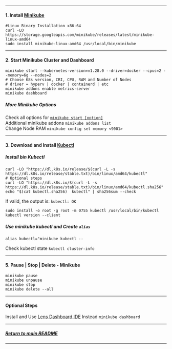 *********************************************************************
#### 1. Install [Minikube](https://minikube.sigs.k8s.io/docs/start/)
```shell
#Linux Binary Installation x86-64
curl -LO https://storage.googleapis.com/minikube/releases/latest/minikube-linux-amd64
sudo install minikube-linux-amd64 /usr/local/bin/minikube
```
*********************************************************************
#### 2. Start Minikube Cluster and Dashboard

```shell
minikube start --kubernetes-version=v1.28.0 --driver=docker --cpus=2 --memory=6g --nodes=2 
# Choose K8s version, CRI, CPU, RAM and Number of Nodes 
# driver = hyperv | docker | containerd | etc
minikube addons enable metrics-server
minikube dashboard
```
##### More Minikube Options
Check all options for [`minikube start [option]`](https://minikube.sigs.k8s.io/docs/commands/start/) \
Additional minikube addons `minikube addons list` \
Change Node RAM `minikube config set memory <9001>` 

*********************************************************************
#### 3. Download and Install [Kubectl](https://kubernetes.io/docs/tasks/tools/install-kubectl-linux/)
##### Install bin Kubectl
```shell
curl -LO "https://dl.k8s.io/release/$(curl -L -s https://dl.k8s.io/release/stable.txt)/bin/linux/amd64/kubectl"
# Optional steps
curl -LO "https://dl.k8s.io/$(curl -L -s https://dl.k8s.io/release/stable.txt)/bin/linux/amd64/kubectl.sha256"
echo "$(cat kubectl.sha256)  kubectl" | sha256sum --check
```
If valid, the output is: `kubectl: OK`
```shell
sudo install -o root -g root -m 0755 kubectl /usr/local/bin/kubectl
kubectl version --client
```
##### **Use minikube kubectl and Create `alias`** 
```shell 
alias kubectl="minikube kubectl --
```
Check kubectl state `kubectl cluster-info`

*********************************************************************

#### 5. Pause | Stop | Delete - Minikube
```shell
minikube pause
minikube unpause
minikube stop
minikube delete --all
```
*********************************************************************
#### Optional Steps
Install and Use [Lens Dashboard IDE](https://docs.k8slens.dev/getting-started/install-lens/) Instead `minikube dashboard`
*********************************************************************
##### [Return to main README](https://github.com/dmitriyshub/kube-hub)
*********************************************************************
